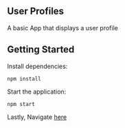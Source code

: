 User Profiles
---------------
A basic App that displays a user profile

Getting Started
---------------
Install dependencies:

```
npm install
```

Start the application:

```
npm start
```

Lastly, Navigate [here](http://localhost:8888)

